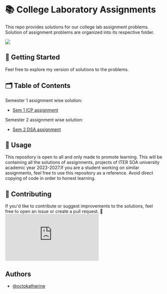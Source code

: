
# 📚 College Laboratory Assignments

This repo provides solutions for our college lab assignment problems. Solution of assignment problems are organized into its respective folder.

[![](https://visitcount.itsvg.in/api?id=Bhuvilol&label=Profile%20Views&color=1&icon=1&pretty=true)](https://visitcount.itsvg.in)


## 🚀 Getting Started
Feel free to explore my version of solutions to the problems.
## 🗂️ Table of Contents
Semester 1 assignment wise solution:
 - [Sem 1 ICP assignment](https://github.com/Bhuvilol/College_Assignments/tree/main/Sem1)

Semester 2 assignment wise solution:
 - [Sem 2 DSA assignment](https://github.com/Bhuvilol/College_Assignments/tree/main/Sem2)
 

## 📝 Usage

This repository is open to all and only made to promote learning. This will be containing all the solutions of assignments, projects of ITER SOA university academic year 2023-2027.If you are a student working on similar assignments, feel free to use this repository as a reference. Avoid direct copying of code in order to honest learning. 
## 🤝 Contributing
If you'd like to contribute or suggest improvements to the solutions, feel free to open an issue or create a pull request. 🌟
![Logo](https://signature.freefire-name.com/img.php?f=3&t=Bhuvi)


## Authors

- [@octokatherine](https://www.github.com/octokatherine)


